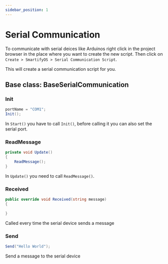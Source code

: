 ```yaml
---
sidebar_position: 1
---
```


# Serial Communication

To communicate with serial deices like Arduinos right click in the project browser in the place where you want to create the new script. Then click on `Create > SmartifyOS > Serial Communication Script`.

This will create a serial communication script for you.

## Base class: BaseSerialCommunication

### Init
```cs
portName = "COM1";
Init();
```
In `Start()` you have to call `Init()`, before calling it you can also set the serial port.

### ReadMessage
```cs
private void Update()
{
    ReadMessage();
}
```
In `Update()` you need to call `ReadMessage()`.

### Received
```cs
public override void Received(string message)
{
    
}
```
Called every time the serial device sends a message

### Send
```cs
Send("Hello World");
```
Send a message to the serial device